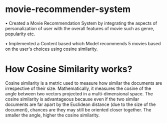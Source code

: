 # movie-recommender-system

•	Created a Movie Recommendation System by integrating the aspects of personalization of user with the overall features of movie such as genre, popularity etc. 

•	Implemented a Content based which Model recommends 5 movies based on the user's choices using cosine similarity.



# How Cosine Similarity works?
Cosine similarity is a metric used to measure how similar the documents are irrespective of their size. Mathematically, it measures the cosine of the angle between two vectors projected in a multi-dimensional space. The cosine similarity is advantageous because even if the two similar documents are far apart by the Euclidean distance (due to the size of the document), chances are they may still be oriented closer together. The smaller the angle, higher the cosine similarity.
